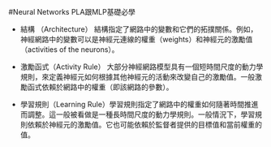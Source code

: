 #Neural Networks
PLA跟MLP基礎必學
* 結構 （Architecture） 結構指定了網路中的變數和它們的拓撲關係。例如，神經網路中的變數可以是神經元連線的權重（weights）和神經元的激勵值（activities of the neurons）。

* 激勵函式（Activity Rule） 大部分神經網路模型具有一個短時間尺度的動力學規則，來定義神經元如何根據其他神經元的活動來改變自己的激勵值。一般激勵函式依賴於網路中的權重（即該網路的參數）。

* 學習規則（Learning Rule）學習規則指定了網路中的權重如何隨著時間推進而調整。這一般被看做是一種長時間尺度的動力學規則。一般情況下，學習規則依賴於神經元的激勵值。它也可能依賴於監督者提供的目標值和當前權重的值。